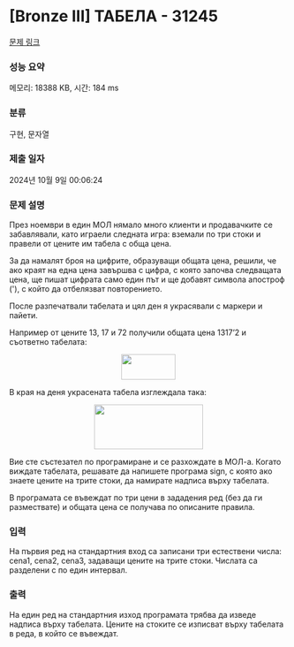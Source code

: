 # [Bronze III] ТАБЕЛА - 31245 

[문제 링크](https://www.acmicpc.net/problem/31245) 

### 성능 요약

메모리: 18388 KB, 시간: 184 ms

### 분류

구현, 문자열

### 제출 일자

2024년 10월 9일 00:06:24

### 문제 설명

<p>През ноември в един МОЛ нямало много клиенти и продавачките се забавлявали, като играели следната игра: вземали по три стоки и правели от цените им табела с обща цена.</p>

<p>За да намалят броя на цифрите, образуващи общата цена, решили, че ако краят на една цена завършва с цифра, с която започва следващата цена, ще пишат цифрата само един път и ще добавят символа апостроф ('), с който да отбелязват повторението.</p>

<p>После разпечатвали табелата и цял ден я украсявали с маркери и пайети.</p>

<p>Например от цените 13, 17 и 72 получили общата цена 1317’2 и съответно табелата:</p>

<p style="text-align: center;"><img alt="" src="https://upload.acmicpc.net/1eade03c-93fd-4f8d-b3fb-6a3d158e30ed/-/preview/" style="width: 98px; height: 46px;"></p>

<p>В края на деня украсената табела изглеждала така:</p>

<p style="text-align: center;"><img alt="" src="https://upload.acmicpc.net/b155d8ad-9a55-45fa-8f7a-9e75dcc920b6/-/preview/" style="width: 197px; height: 81px;"></p>

<p>Вие сте състезател по програмиране и се разхождате в МОЛ-а. Когато виждате табелата, решавате да напишете програма sign, с която ако знаете цените на трите стоки, да намирате надписа върху табелата.</p>

<p>В програмата се въвеждат по три цени в зададения ред (без да ги размествате) и общата цена се получава по описаните правила.</p>

### 입력 

 <p>На първия ред на стандартния вход са записани три естествени числа: cena1, cena2, cena3, задаващи цените на трите стоки. Числата са разделени с по един интервал.</p>

### 출력 

 <p>На един ред на стандартния изход програмата трябва да изведе надписа върху табелата. Цените на стоките се изписват върху табелата в реда, в който се въвеждат.</p>


